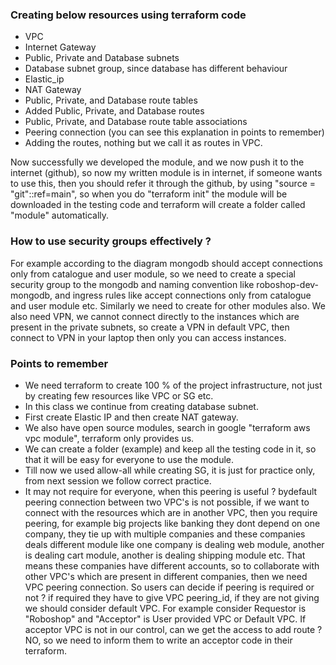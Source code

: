 ### Creating below resources using terraform code
- VPC 
- Internet Gateway
- Public, Private and Database subnets
- Database subnet group, since database has different behaviour
- Elastic_ip
- NAT Gateway
- Public, Private, and Database route tables
- Added Public, Private, and Database routes
- Public, Private, and Database route table associations
- Peering connection (you can see this explanation in points to remember)
- Adding the routes, nothing but we call it as routes in VPC.

Now successfully we developed the module, and we now push it to the internet (github), so now my written module is in internet, if someone wants to use this, then you should refer it through the github, by using "source = "git"::<https URL>ref=main", so when you do "terraform init" the module will be downloaded in the testing code and terraform will create a folder called "module" automatically.

### How to use security groups effectively ?
For example according to the diagram mongodb should accept connections only from catalogue and user module, so we need to create a special security group to the mongodb and naming convention like roboshop-dev-mongodb, and ingress rules like accept connections only from catalogue and user module etc. Similarly we need to create for other modules also. We also need VPN, we cannot connect directly to the instances which are present in the private subnets, so create a VPN in default VPC, then connect to VPN in your laptop then only you can access instances.

### Points to remember
- We need terraform to create 100 % of the project infrastructure, not just by creating few resources like VPC
  or SG etc.
- In this class we continue from creating database subnet.
- First create Elastic IP and then create NAT gateway.
- We also have open source modules, search in google "terraform aws vpc module", terraform only provides us.
- We can create a folder (example) and keep all the testing code in it, so that it will be easy for everyone
  to use the module.
- Till now we used allow-all while creating SG, it is just for practice only, from next session we follow
  correct practice.
- It may not require for everyone, when this peering is useful ? bydefault peering connection between two
  VPC's is not possible, if we want to connect with the resources which are in another VPC, then you require
  peering, for example big projects like banking they dont depend on one company, they tie up with multiple
  companies and these companies deals different module like one company is dealing web module, another is
  dealing cart module, another is dealing shipping module etc. That means these companies have different
  accounts, so to collaborate with other VPC's which are present in different companies, then we need VPC
  peering connection. So users can decide if peering is required or not ? if required they have to give
  VPC peering_id, if they are not giving we should consider default VPC. For example consider Requestor is
  "Roboshop" and "Acceptor" is User provided VPC or Default VPC. If acceptor VPC is not in our control, can we
  get the access to add route ? NO, so we need to inform them to write an acceptor code in their terraform.
